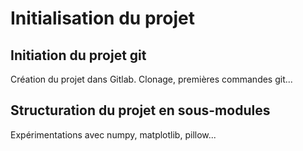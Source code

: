 # Initialisation du projet

## Initiation du projet git

Création du projet dans Gitlab.
Clonage, premières commandes git...

## Structuration du projet en sous-modules

Expérimentations avec numpy, matplotlib, pillow...
